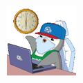 <br/><br/><br/><br/>

<div style="text-align:center"><img src="./work-time.gif" width="160"></div>
<br/><br/><br/><br/>
